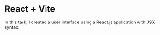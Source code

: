 # React + Vite

In this task, I created a user interface using a React.js application with JSX syntax.
